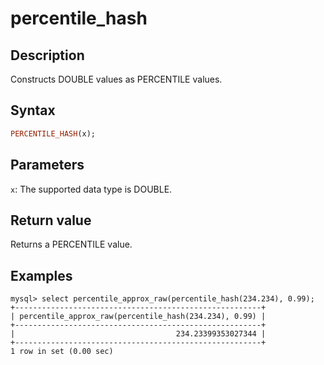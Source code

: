 ---
---

# percentile_hash

## Description

Constructs DOUBLE values as PERCENTILE values.

## Syntax

```Haskell
PERCENTILE_HASH(x);
```

## Parameters

`x`: The supported data type is DOUBLE.

## Return value

Returns a PERCENTILE value.

## Examples

```Plain Text
mysql> select percentile_approx_raw(percentile_hash(234.234), 0.99);
+-------------------------------------------------------+
| percentile_approx_raw(percentile_hash(234.234), 0.99) |
+-------------------------------------------------------+
|                                    234.23399353027344 |
+-------------------------------------------------------+
1 row in set (0.00 sec)
```
